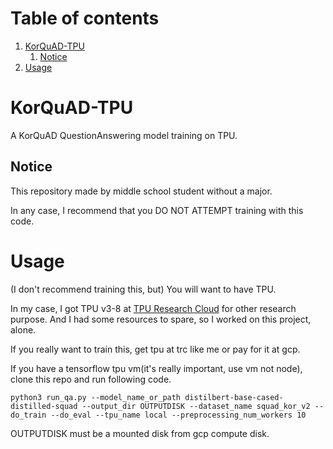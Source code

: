 # Table of contents
1. [KorQuAD-TPU](#korquad-tpu)
    1. [Notice](#notice)
2. [Usage](#usage)

# KorQuAD-TPU
A KorQuAD QuestionAnswering model training on TPU.

## Notice
This repository made by middle school student without a major.

In any case, I recommend that you DO NOT ATTEMPT training with this code.

# Usage

(I don't recommend training this, but) You will want to have TPU.

In my case, I got TPU v3-8 at [TPU Research Cloud](https://sites.research.google/trc/) for other research purpose.
And I had some resources to spare, so I worked on this project, alone.

If you really want to train this, get tpu at trc like me or pay for it at gcp.

If you have a tensorflow tpu vm(it's really important, use vm not node), clone this repo and run following code.

`python3 run_qa.py --model_name_or_path distilbert-base-cased-distilled-squad --output_dir OUTPUTDISK --dataset_name squad_kor_v2 --do_train --do_eval --tpu_name local --preprocessing_num_workers 10`

OUTPUTDISK must be a mounted disk from gcp compute disk.
